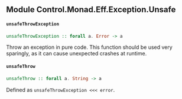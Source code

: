 ## Module Control.Monad.Eff.Exception.Unsafe

#### `unsafeThrowException`

``` purescript
unsafeThrowException :: forall a. Error -> a
```

Throw an exception in pure code. This function should be used very
sparingly, as it can cause unexpected crashes at runtime.

#### `unsafeThrow`

``` purescript
unsafeThrow :: forall a. String -> a
```

Defined as `unsafeThrowException <<< error`.


